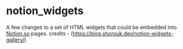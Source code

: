 # notion_widgets
A few changes to a set of HTML widgets that could be embedded into [Notion.so](https://www.notion.so/) pages.
credits - (https://blog.shorouk.dev/notion-widgets-gallery/)
